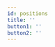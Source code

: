```yaml
---
id: positions
title: ''
button1: ''
button2: ''
---
```


<!-- <br/>

See currently open positions and know that if you can't find your role we still could be very interested in your skills and knowledge. -->